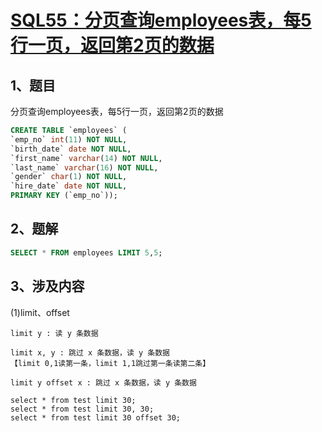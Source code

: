 # [SQL55：分页查询employees表，每5行一页，返回第2页的数据](https://www.nowcoder.com/practice/f24966e0cb8a49c192b5e65339bc8c03?tpId=82&&tqId=29823&rp=1&ru=/ta/sql&qru=/ta/sql/question-ranking)

## 1、题目

分页查询employees表，每5行一页，返回第2页的数据

```sql
CREATE TABLE `employees` (
`emp_no` int(11) NOT NULL,
`birth_date` date NOT NULL,
`first_name` varchar(14) NOT NULL,
`last_name` varchar(16) NOT NULL,
`gender` char(1) NOT NULL,
`hire_date` date NOT NULL,
PRIMARY KEY (`emp_no`));
```

## 2、题解


```sql
SELECT * FROM employees LIMIT 5,5;
```

## 3、涉及内容

(1)limit、offset

	limit y : 读 y 条数据

	limit x, y : 跳过 x 条数据，读 y 条数据
	【limit 0,1读第一条，limit 1,1跳过第一条读第二条】

	limit y offset x : 跳过 x 条数据，读 y 条数据

	select * from test limit 30; 
	select * from test limit 30, 30; 
	select * from test limit 30 offset 30; 